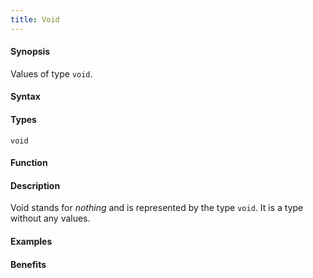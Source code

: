 ```yaml
---
title: Void
---
```


#### Synopsis

Values of type `void`.

#### Syntax

#### Types

`void`

#### Function

#### Description

Void stands for _nothing_ and is represented by the type `void`. 
It is a type without any values.

#### Examples

#### Benefits



